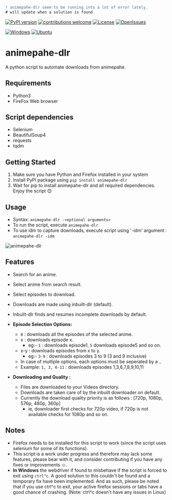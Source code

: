 ```diff
! animepahe-dlr seem to be running into a lot of error lately.
# will update when a solution is found
```
<!-- Badges -->
[![PyPI version](https://badge.fury.io/py/animepahe-dlr.svg)](https://pypi.org/project/animepahe-dlr/)
[![contributions welcome](https://img.shields.io/badge/contributions-welcome-brightgreen.svg?style=flat)](https://github.com/ed-archer/animepahe-dlr/)
[![License](https://img.shields.io/github/license/ed-archer/animepahe-dlr?color=brightgreen)](https://github.com/ed-archer/animepahe-dlr/blob/main/license.md)
[![OpenIssues](https://img.shields.io/github/issues/ed-archer/animepahe-dlr?color=important)](https://github.com/ed-archer/animepahe-dlr/issues)
<!--LineBreak-->
[![Windows](https://img.shields.io/badge/Windows-white?style=flat-square&logo=windows&logoColor=blue)](https://github.com/ed-archer/animepahe-dlr/)
[![Ubuntu](https://img.shields.io/badge/Ubuntu-white?style=flat-square&logo=ubuntu&logoColor=E95420)](https://github.com/ed-archer/animepahe-dlr/)
<!-- Badges -->
# animepahe-dlr
A python script to automate downloads from animepahe.

## Requirements
- Python3
- FireFox Web browser

## Script dependencies
- Selenium
- BeautifulSoup4
- requests
- tqdm

## Getting Started
1. Make sure you have Python and Firefox installed in your system
2. Install PyPI package using `pip install animepahe-dlr`
3. Wait for pip to install animepahe-dlr and all required dependencies. Enjoy the script :blush:
## Usage
- Syntax: `animepahe-dlr -<optional arguments>`
- To run the script, execute `animepahe-dlr`
- To use idm to capture downloads, execute script using '-idm' argument : `animepahe-dlr -idm`

![animepahe-dlr](https://user-images.githubusercontent.com/56473062/120795797-922a3b80-c557-11eb-8328-26cfb39f4187.png)

## Features
- Search for an anime.
- Select anime from search result.
- Select episodes to download.
- Downloads are made using inbuilt-dlr (default).
- Inbuilt-dlr finds and resumes incomplete downloads by default.
- **Episode Selection Options:**
  - `0` : downloads all the episodes of the selected anime.
  - x : downloads episode x.
    - eg:- `1` : downloads episode1, `5` downloads episode5 and so on.
  - x-y : downloads episodes from x to y. 
    - eg:- `3-9` : downloads episodes 3 to 9 (3 and 9 inclusive)
  - In case of multiple options, each options must be seperated by a `,`
  - Example: `1, 3, 6-11` : downloads episodes 1,3,6,7,8,9,10,11
  
- **Downloading and Quality :**
  - Files are downloaded to your Videos directory.
  - Downloads are taken care of by the inbuilt downloader on default.
  - Currently the download quality priority is as follows : [720p, 1080p, 576p, 480p, 360p]
    - ie, downloader first checks for 720p video, if 720p is not available checks for 1080p and so on.

## Notes
- Firefox needs to be installed for this script to work (since the script uses selenium for some of its functions).
- This script is a work under progress and therefore may lack some features, please bear with it, and consider contributing if you have any fixes or improvements :relaxed:. 
- **In Windows** the webdriver if found to misbehave if the script is forced to exit using `ctrl^c`. A good solution to this couldn't be found and a temporary fix have been implemented. And as such, please be noted that if you use ctrl^c to exit, your active firefox sessions or tabs have a good chance of crashing. (Note: ctrl^c doesn't have any issues in Linux)
